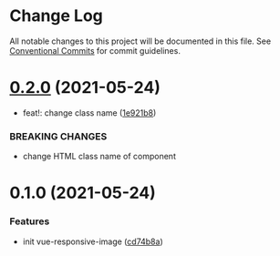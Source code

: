 # Change Log

All notable changes to this project will be documented in this file.
See [Conventional Commits](https://conventionalcommits.org) for commit guidelines.

# [0.2.0](https://github.com/limbo-works/limbo-frontend/compare/@limbo-works/vue-responsive-image@0.1.0...@limbo-works/vue-responsive-image@0.2.0) (2021-05-24)


* feat!: change class name ([1e921b8](https://github.com/limbo-works/limbo-frontend/commit/1e921b88b9873115bbcf30ed9ac5f06b00afe6f0))


### BREAKING CHANGES

* change HTML class name of component





# 0.1.0 (2021-05-24)


### Features

* init vue-responsive-image ([cd74b8a](https://github.com/limbo-works/limbo-frontend/commit/cd74b8ad03ff32f8b68a213b8db371e996ed4654))
